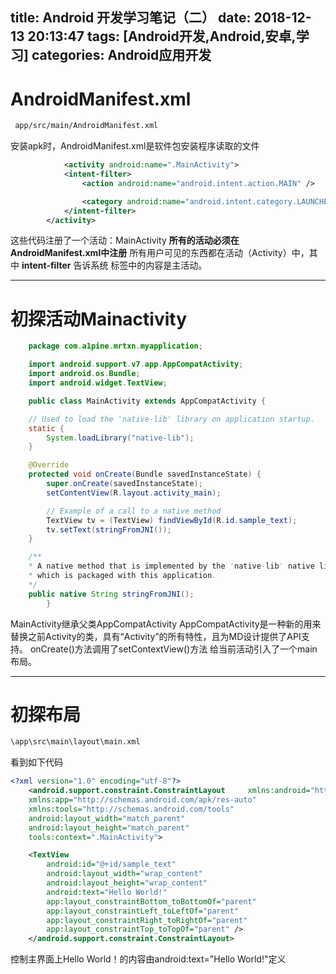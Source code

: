 ﻿title: Android 开发学习笔记（二）
date: 2018-12-13 20:13:47 
tags: [Android开发,Android,安卓,学习]
categories: Android应用开发
---

# AndroidManifest.xml

```cmd
 app/src/main/AndroidManifest.xml
```
安装apk时，AndroidManifest.xml是软件包安装程序读取的文件
```xml
            <activity android:name=".MainActivity">
            <intent-filter>
                <action android:name="android.intent.action.MAIN" />

                <category android:name="android.intent.category.LAUNCHER" />
            </intent-filter>
        </activity>
```
这些代码注册了一个活动：MainActivity 
 **所有的活动必须在AndroidManifest.xml中注册**
 所有用户可见的东西都在活动（Activity）中，其中  **intent-filter** 告诉系统 标签中的内容是主活动。
 

<!-- more --> 
----------
# 初探活动Mainactivity
```java
    package com.a1pine.mrtxn.myapplication;

    import android.support.v7.app.AppCompatActivity;
    import android.os.Bundle;
    import android.widget.TextView;

    public class MainActivity extends AppCompatActivity {

    // Used to load the 'native-lib' library on application startup.
    static {
        System.loadLibrary("native-lib");
    }

    @Override
    protected void onCreate(Bundle savedInstanceState) {
        super.onCreate(savedInstanceState);
        setContentView(R.layout.activity_main);

        // Example of a call to a native method
        TextView tv = (TextView) findViewById(R.id.sample_text);
        tv.setText(stringFromJNI());
    }

    /**
    * A native method that is implemented by the 'native-lib' native library,
    * which is packaged with this application.
    */
    public native String stringFromJNI();
        }
```

MainActivity继承父类AppCompatActivity
AppCompatActivity是一种新的用来替换之前Activity的类，具有“Activity”的所有特性，且为MD设计提供了API支持。
onCreate()方法调用了setContextView()方法 给当前活动引入了一个main布局。


----------
# 初探布局
```cmd   
\app\src\main\layout\main.xml
```
看到如下代码
```xml
<?xml version="1.0" encoding="utf-8"?>
    <android.support.constraint.ConstraintLayout     xmlns:android="http://schemas.android.com/apk/res/android"
    xmlns:app="http://schemas.android.com/apk/res-auto"
    xmlns:tools="http://schemas.android.com/tools"
    android:layout_width="match_parent"
    android:layout_height="match_parent"
    tools:context=".MainActivity">

    <TextView
        android:id="@+id/sample_text"
        android:layout_width="wrap_content"
        android:layout_height="wrap_content"
        android:text="Hello World!"
        app:layout_constraintBottom_toBottomOf="parent"
        app:layout_constraintLeft_toLeftOf="parent"
        app:layout_constraintRight_toRightOf="parent"
        app:layout_constraintTop_toTopOf="parent" />
    </android.support.constraint.ConstraintLayout> 
```
控制主界面上Hello World！的内容由android:text="Hello World!"定义


















































































































































































































































































